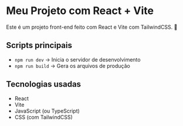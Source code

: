 # Meu Projeto com React + Vite

Este é um projeto front-end feito com React e Vite com TailwindCSS. 🚀

## Scripts principais

- `npm run dev` → Inicia o servidor de desenvolvimento
- `npm run build` → Gera os arquivos de produção

## Tecnologias usadas

- React
- Vite
- JavaScript (ou TypeScript)
- CSS (com TailwindCSS)

